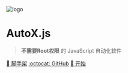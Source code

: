 ![logo](images/logo.png)

# AutoX.js

> **不需要Root权限** 的 JavaScript 自动化软件

[:construction_worker: 脚手架](https://github.com/kkevsekk1/webpack-autojs)
[:octocat: GitHub](https://github.com/ILG2021/AutoX)
[:book: 开始](#综述)